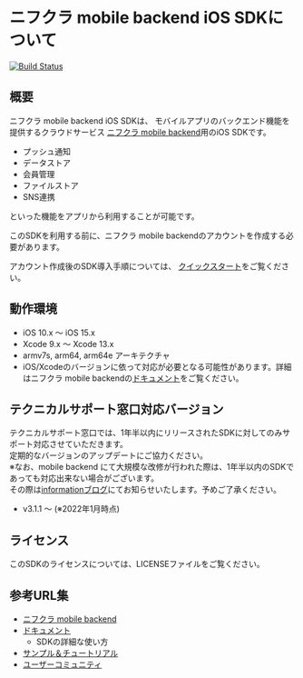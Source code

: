 # ニフクラ mobile backend iOS SDKについて

[![Build Status](https://travis-ci.org/NIFCLOUD-mbaas/ncmb_ios.svg?branch=master)](https://travis-ci.org/NIFCLOUD-mbaas/ncmb_ios)

## 概要

ニフクラ mobile backend iOS SDKは、
モバイルアプリのバックエンド機能を提供するクラウドサービス
[ニフクラ mobile backend](https://mbaas.nifcloud.com)用のiOS SDKです。

- プッシュ通知
- データストア
- 会員管理
- ファイルストア
- SNS連携

といった機能をアプリから利用することが可能です。

このSDKを利用する前に、ニフクラ mobile backendのアカウントを作成する必要があります。

アカウント作成後のSDK導入手順については、
[クイックスタート](https://mbaas.nifcloud.com/doc/current/introduction/quickstart_ios.html)をご覧ください。

## 動作環境

- iOS 10.x ～ iOS 15.x
- Xcode 9.x ～ Xcode 13.x
- armv7s, arm64, arm64e アーキテクチャ
- iOS/Xcodeのバージョンに依って対応が必要となる可能性があります。詳細はニフクラ mobile backendの[ドキュメント](https://mbaas.nifcloud.com/doc/current/)をご覧ください。

## テクニカルサポート窓口対応バージョン

テクニカルサポート窓口では、1年半以内にリリースされたSDKに対してのみサポート対応させていただきます。<br>
定期的なバージョンのアップデートにご協力ください。<br>
※なお、mobile backend にて大規模な改修が行われた際は、1年半以内のSDKであっても対応出来ない場合がございます。<br>
その際は[informationブログ](https://mbaas.nifcloud.com/info/)にてお知らせいたします。予めご了承ください。

- v3.1.1 ～ (※2022年1月時点)

## ライセンス

このSDKのライセンスについては、LICENSEファイルをご覧ください。

## 参考URL集

- [ニフクラ mobile backend](https://mbaas.nifcloud.com/)
- [ドキュメント](https://mbaas.nifcloud.com/doc/current/)
  - SDKの詳細な使い方
- [サンプル＆チュートリアル](https://mbaas.nifcloud.com/doc/current/tutorial/tutorial_ios.html)
- [ユーザーコミュニティ](https://github.com/NIFCLOUD-mbaas/UserCommunity)
